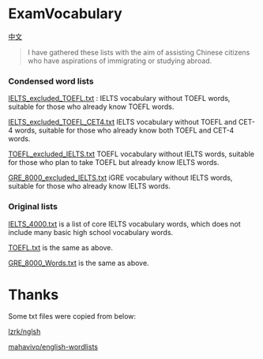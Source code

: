 # ExamVocabulary

[中文](README_zh.md)
> I have gathered these lists with the aim of assisting Chinese citizens who have aspirations of immigrating or studying abroad.



### Condensed word lists

[IELTS_excluded_TOEFL.txt](IELTS_excluded_TOEFL_CET4.txt) : IELTS vocabulary without TOEFL words, suitable for those who already know TOEFL words.

[IELTS_excluded_TOEFL_CET4.txt](IELTS_excluded_TOEFL_CET4.txt)  IELTS vocabulary without TOEFL and CET-4 words, suitable for those who already know both TOEFL and CET-4 words.

[TOEFL_excluded_IELTS.txt](TOEFL_excluded_IELTS.txt) TOEFL vocabulary without IELTS words, suitable for those who plan to take TOEFL but already know IELTS words.

[GRE_8000_excluded_IELTS.txt](GRE_8000_excluded_IELTS.txt) iGRE vocabulary without IELTS words, suitable for those who already know IELTS words.

### Original lists

[IELTS_4000.txt](IELTS_4000.txt) is a list of core IELTS vocabulary words, which does not include many basic high school vocabulary words.

[TOEFL.txt](TOEFL.txt) is the same as above.

[GRE_8000_Words.txt](GRE_8000_Words.txt) is the same as above.

# Thanks

Some txt files were copied from below:

[lzrk/nglsh](https://github.com/lzrk/nglsh/blob/master/IELTS-4000.txt)

[mahavivo/english-wordlists](https://github.com/mahavivo/english-wordlists/blob/master/TOEFL.txt)
